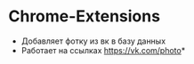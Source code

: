 ﻿# Chrome-Extensions
* Добавляет фотку из вк в базу данных
* Работает на ссылках https://vk.com/photo*
